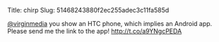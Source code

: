 Title: chirp
Slug: 51468243880f2ec255adec3c11fa585d

<a href="http://twitter.com/virginmedia">@virginmedia</a> you show an HTC phone, which implies an Android app. Please send me the link to the app! <a href="http://t.co/a9YNgcPEDA">http://t.co/a9YNgcPEDA</a>

